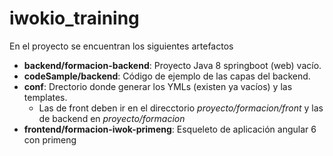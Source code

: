 # iwokio_training

En el proyecto se encuentran los siguientes artefactos

- **backend/formacion-backend**: Proyecto Java 8 springboot (web) vacío.
- **codeSample/backend**: Código de ejemplo de las capas del backend.	
- **conf**: Drectorio donde generar los YMLs (existen ya vacíos) y las templates.
  - Las de front deben ir en el direcctorio *proyecto/formacion/front* y las de backend en *proyecto/formacion*
- **frontend/formacion-iwok-primeng**: Esqueleto de aplicación angular 6 con primeng  
